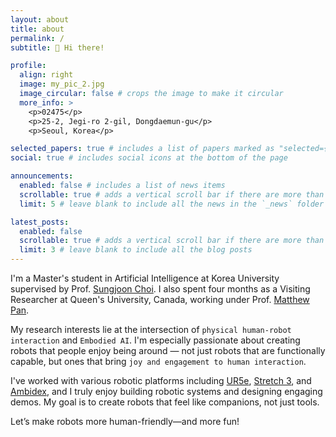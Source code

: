 ```yaml
---
layout: about
title: about
permalink: /
subtitle: 👋 Hi there!

profile:
  align: right
  image: my_pic_2.jpg
  image_circular: false # crops the image to make it circular
  more_info: >
    <p>02475</p>
    <p>25-2, Jegi-ro 2-gil, Dongdaemun-gu</p>
    <p>Seoul, Korea</p>

selected_papers: true # includes a list of papers marked as "selected={true}"
social: true # includes social icons at the bottom of the page

announcements:
  enabled: false # includes a list of news items
  scrollable: true # adds a vertical scroll bar if there are more than 3 news items
  limit: 5 # leave blank to include all the news in the `_news` folder

latest_posts:
  enabled: false
  scrollable: true # adds a vertical scroll bar if there are more than 3 new posts items
  limit: 3 # leave blank to include all the blog posts
---
```


I'm a Master's student in Artificial Intelligence at Korea University supervised by Prof. [Sungjoon Choi](https://sites.google.com/view/sungjoon-choi/home). I also spent four months as a Visiting Researcher at Queen's University, Canada, working under Prof. [Matthew Pan](https://mithrilab.com/).

My research interests lie at the intersection of `physical human-robot interaction` and `Embodied AI`. I'm especially passionate about creating robots that people enjoy being around — not just robots that are functionally capable, but ones that bring `joy and engagement to human interaction`.

I've worked with various robotic platforms including [UR5e](https://www.universal-robots.com/products/ur5-robot/), [Stretch 3](https://hello-robot.com/product), and [Ambidex](https://www.naverlabs.com/en/), and I truly enjoy building robotic systems and designing engaging demos. My goal is to create robots that feel like companions, not just tools.

Let’s make robots more human-friendly—and more fun!